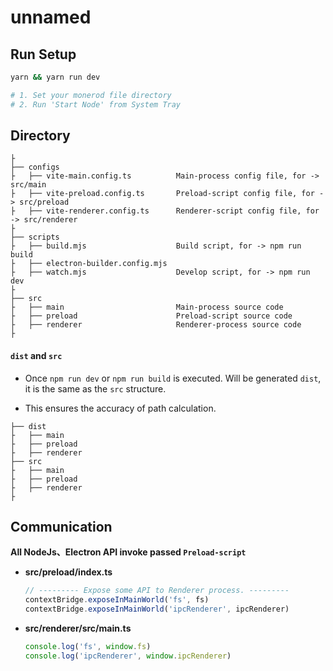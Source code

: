 # unnamed

## Run Setup

```bash
yarn && yarn run dev

# 1. Set your monerod file directory
# 2. Run 'Start Node' from System Tray
```
## Directory

```tree
├
├── configs
├   ├── vite-main.config.ts          Main-process config file, for -> src/main
├   ├── vite-preload.config.ts       Preload-script config file, for -> src/preload
├   ├── vite-renderer.config.ts      Renderer-script config file, for -> src/renderer
├
├── scripts
├   ├── build.mjs                    Build script, for -> npm run build
├   ├── electron-builder.config.mjs
├   ├── watch.mjs                    Develop script, for -> npm run dev
├
├── src
├   ├── main                         Main-process source code
├   ├── preload                      Preload-script source code
├   ├── renderer                     Renderer-process source code
├
```

#### `dist` and `src`

- Once `npm run dev` or `npm run build` is executed. Will be generated `dist`, it is the same as the `src` structure.

- This ensures the accuracy of path calculation.

```tree
├── dist
├   ├── main
├   ├── preload
├   ├── renderer
├── src
├   ├── main
├   ├── preload
├   ├── renderer
├
```

## Communication

**All NodeJs、Electron API invoke passed `Preload-script`**

* **src/preload/index.ts**

  ```typescript
  // --------- Expose some API to Renderer process. ---------
  contextBridge.exposeInMainWorld('fs', fs)
  contextBridge.exposeInMainWorld('ipcRenderer', ipcRenderer)
  ```

* **src/renderer/src/main.ts**

  ```typescript
  console.log('fs', window.fs)
  console.log('ipcRenderer', window.ipcRenderer)
  ```